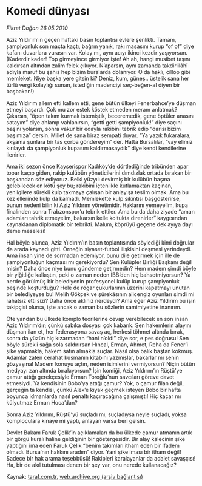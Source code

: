 # Komedi dünyası

*Fikret Doğan 26.05.2010*

<div class="yazi"><p>Aziz Yıldırım’ın geçen haftaki basın toplantısı evlere şenlikti. Tamam, şampiyonluk son maçta kaçtı, bağrın yanık, rakı masasını kurup “of of” diye kafanı duvarlara vurasın var. Kolay mı, aynı acıyı ikinci kezdir yaşıyorsun. (Kaderdir kader! Top girmeyince girmiyor işte! Ah ah, hangi musibet taşını kaldırsan altından zalim felek çıkıyor. N’aparsın, aynı zamanda takdiriilâhî adıyla maruf bu şahıs hep bizim buralarda dolanıyor. O da haklı, cillop gibi memleket. Niye başka yere gitsin ki? Deniz, kum, güneş.. üstelik sana her türlü vergi kolaylığı sunan, istediğin madenciyi seç-beğen-al diyen bir başbakan!)</p>
<p>Aziz Yıldırım allem etti kallem etti, gene bütün ülkeyi Fenerbahçe’ye düşman etmeyi başardı. Çok mu zor estek köstek etmeden meram anlatmak? Çıkarsın, “öpen takım kurmak istemiştik, beceremedik, gene öptüler anasını satayım” diye ahlanıp vahlanırsın, “getti getti şampiyonluk!” diye saçını başını yolarsın, sonra vakur bir edayla rakibini tebrik edip “darısı bizim başımıza” dersin. Millet de sana biraz sempati duyar. “Ya yazık fukaralara, akşama şunlara bir tas çorba göndereyim” der. Hatta Bursalılar, “vay elimiz kırılaydı da şampiyonluk kupasını kaldırmasaydık” diye kendi kendilerine ilenirler.</p>
<p>Ama iki sezon önce Kayserispor Kadıköy’de dörtlediğinde tribünden apar topar kaçıp giden, rakip kulübün yöneticilerini dımdızlak ortada bırakan bir başkandan söz ediyoruz. Belki yüzyılı devirmiş bir kulübün başına gelebilecek en kötü şey bu; rakibini içtenlikle kutlamaktan kaçınan, yenilgilere sürekli kulp takmaya çalışan bir anlayışa teslim olmak. Ama bu kez ellerinde kulp da kalmadı. Memlekette kulp sıkıntısı başgösterirse, bunun nedeni bilin ki Aziz Yıldırım yönetimidir. Haklarını yemeyelim, kupa finalinden sonra Trabzonspor’u tebrik ettiler. Ama bu da daha ziyade “aman adamları tahrik etmeyelim, bakarsın kelle koltukta direnirler” kaygısından kaynaklanan diplomatik bir tebrikti. Malum, köprüyü geçene dek ayıya dayı deme meselesi!</p>
<p>Hal böyle olunca, Aziz Yıldırım’ın basın toplantısında söylediği kimi doğrular da arada kaynadı gitti. Örneğin siyaset-futbol ilişkisini deşmesi yerindeydi. Ama insan yine de sormadan edemiyor, bunu dile getirmek için ille de şampiyonluğun kaçması mı gerekiyordu? Sen Kulüpler Birliği Başkanı değil misin? Daha önce niye bunu gündeme getirmedin? Hem madem şimdi böyle bir yiğitliğe kalkıştın, peki o zaman neden İBB’den hiç bahsetmiyorsun? Ya nerde görülmüş bir belediyenin profesyonel kulüp kurup şampiyonluk peşinde koşturduğu? Hele de rögar çukurlarının üzerini kapatmayı unutan bir belediyeyse bu! Melih Gökçek ve şürekâsının alicengiz oyunları şimdi mi rahatsız etti sizi? Daha önce aklınız nerdeydi? Ama eğer Aziz Yıldırım bu işin takipçisi olursa, işte ancak o zaman bu sözlerin samimiyetine inanırım. </p>
<p>Öte yandan bu ülkede komplo teorilerine cevap verebilecek en son insan Aziz Yıldırım’dır; çünkü sabıka dosyası çok kabarık. Sen hakemlerin alayını düşman ilan et, her federasyona savaş aç, herkesi töhmet altında bırak, sonra da yüzün hiç kızarmadan “hani n’oldi” diye sor, e pes doğrusu! Sen böyle sürekli sağa sola saldırırsan Hıncal, Erman, Ahmet, Reha da Fener’i şike yapmakla, hakem satın almakla suçlar. Nasıl olsa balık baştan kokmuş. Adamlar zaten cerahat kusmanın kitabını yazmışlar, bakarlar mı senin gözyaşına! Madem konuyu açtın, neden isimlerini vermiyorsun? Niçin bütün medyayı zan altında bırakıyorsun? İşin komiği, Aziz Yıldırım’ın Rüştü’ye çamur attığı gerekçesiyle Erman Toroğlu’nun savcıları göreve davet etmesiydi. Ya kendisinin Bobo’ya attığı çamur? Yok, o çamur filan değil, gerçeğin ta kendisi, çünkü Alex’e kıyak geçmek isteyen Bobo bir hafta boyunca idmanlarda nasıl penaltı kaçıracağına çalışmıştı! Hiç kaçar mı külyutmaz Erman Hoca’dan?</p>
<p>Sonra Aziz Yıldırım, Rüştü’yü suçladı mı, suçladıysa neyle suçladı, yoksa komploculara kinaye mi yaptı, anlayan varsa beri gelsin. </p>
<p>Devlet Bakanı Faruk Çelik’in açıklamaları da bu ülkede çamur atmanın artık bir görgü kuralı haline geldiğinin bir göstergesidir. Bir alay kalecinin şike yaptığını ima eden Faruk Çelik “benim takımları itham eden bir ifadem olmadı. Bursa’nın hakkını aradım” diyor. Yani şike iması bir itham değil! Sadece bir hak arama teşebbüsü! Rakipleri karalayanlar da adalet savaşçısı! Ha, bir de akıl tutulması denen bir şey var, onu nerede kullanacağız?</p></div>

Kaynak: [taraf.com.tr](http://www.taraf.com.tr:80/fikret-dogan/makale-komedi-dunyasi.htm), [web.archive.org (arşiv bağlantısı)](http://web.archive.org/web/20100528003550/http://www.taraf.com.tr:80/fikret-dogan/makale-komedi-dunyasi.htm)
